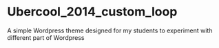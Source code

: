 Ubercool_2014_custom_loop
=========================

A simple Wordpress theme designed for my students to experiment with different part of Wordpress
